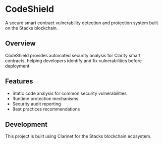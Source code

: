 # CodeShield

A secure smart contract vulnerability detection and protection system built on the Stacks blockchain.

## Overview
CodeShield provides automated security analysis for Clarity smart contracts, helping developers identify and fix vulnerabilities before deployment.

## Features
- Static code analysis for common security vulnerabilities
- Runtime protection mechanisms
- Security audit reporting
- Best practices recommendations

## Development
This project is built using Clarinet for the Stacks blockchain ecosystem.
